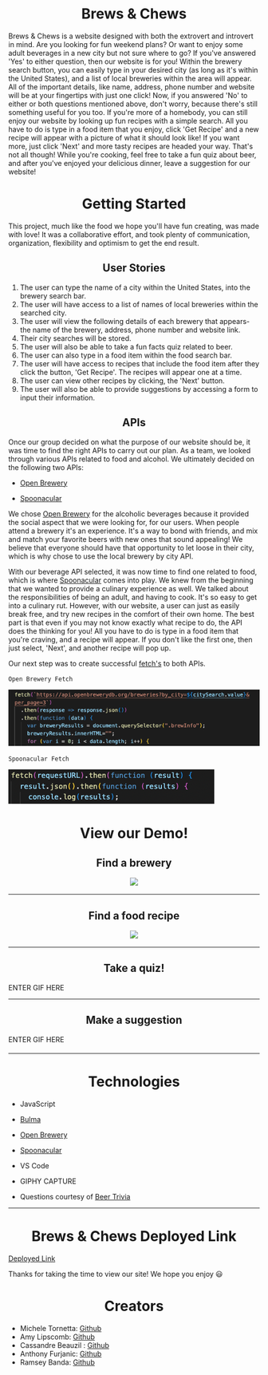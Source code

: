 <p align="center">
  <!-- <img src= -->
</p>


<h1 align="center"> Brews & Chews</h1>

Brews & Chews is a website designed with both the extrovert and introvert in mind. Are you looking for fun weekend plans? Or want to enjoy some adult beverages in a new city but not sure where to go? If you've answered 'Yes' to either question, then our website is for you! Within the brewery search button, you can easily type in your desired city (as long as it's within the United States), and a list of local breweries within the area will appear. All of the important details, like name, address, phone number and website will be at your fingertips with just one click! Now, if you answered 'No' to either or both questions mentioned above, don't worry, because there's still something useful for you too. If you're more of a homebody, you can still enjoy our website by looking up fun recipes with a simple search. All you have to do is type in a food item that you enjoy, click 'Get Recipe' and a new recipe will appear with a picture of what it should look like! If you want more, just click 'Next' and more tasty recipes are headed your way. That's not all though! While you're cooking, feel free to take a fun quiz about beer, and after you've enjoyed your delicious dinner, leave a suggestion for our website! 

<h1 align="center"> Getting Started</h1>

This project, much like the food we hope you'll have fun creating, was made with love! It was a collaborative effort, and took plenty of communication, organization, flexibility and optimism to get the end result. 


<h2 align="center"> User Stories</h2>



1. The user can type the name of a city within the United States, into the brewery search bar.
2. The user will have access to a list of names of local breweries within the searched city.
3. The user will view the following details of each brewery that appears- the name of the brewery, address, phone number and website link.
4. Their city searches will be stored. 
5. The user will also be able to take a fun facts quiz related to beer. 
6. The user can also type in a food item within the food search bar. 
7. The user will have access to recipes that include the food item after they click the button, 'Get Recipe'. The recipes will appear one at a time. 
8. The user can view other recipes by clicking, the 'Next' button.
9. The user will also be able to provide suggestions by accessing a form to input their information. 





<h2 align="center"> APIs</h2>

Once our group decided on what the purpose of our website should be, it was time to find the right APIs to carry out our plan. As a team, we looked through various APIs related to food and alcohol. We ultimately decided on the following two APIs:

+ [Open Brewery](https://www.openbrewerydb.org/documentation#by_city)

- [Spoonacular](https://spoonacular.com/food-api)

We chose [Open Brewery](https://www.openbrewerydb.org/documentation#by_city) for the alcoholic beverages because it provided the social aspect that we were looking for, for our users. When people attend a brewery it's an experience. It's a way to bond with friends, and mix and match your favorite beers with new ones that sound appealing! We believe that everyone should have that opportunity to let loose in their city, which is why chose to use the local brewery by city API. 

With our beverage API selected, it was now time to find one related to food, which is where [Spoonacular](https://spoonacular.com/food-api) comes into play. We knew from the beginning that we wanted to provide a culinary experience as well. We talked about the responsibilities of being an adult, and having to cook. It's so easy to get into a culinary rut. However, with our website, a user can just as easily break free, and try new recipes in the comfort of their own home. The best part is that even if you may not know exactly what recipe to do, the API does the thinking for you! All you have to do is type in a food item that you're craving, and a recipe will appear. If you don't like the first one, then just select, 'Next', and another recipe will pop up. 

Our next step was to create successful [fetch's](https://developer.mozilla.org/en-US/docs/Web/API/Fetch_API) to both APIs. 

```
Open Brewery Fetch
```
![Brewery-Fetch](./assets/images/brewery-fetch.png)
```
Spoonacular Fetch
```

![Food-Fetch](./assets/images/food-fetch2.png)



<h2 align="center"> </h2>



<h1 align="center"> View our Demo! </h1>



<h2 align="center">
 Find a brewery </h2>


<p align="center">
  <img src="./assets/images/brewery-example-gif.gif" >
</p>

___
<h2 align="center">
 Find a food recipe </h2>


<p align="center">
  <img src="./assets/images/food-example-gif.gif">
</p>

___

<h2 align="center"> Take a quiz! </h2>

ENTER GIF HERE

<!-- <p align="center"><img src="./images/cart2.gif"> -->
</p>

_ _ _

<h2 align="center"> Make a suggestion</h2>

ENTER GIF HERE



<p align="center">
<!-- <img src="./images/cartModel.png"></p> -->

<h4 align="center"></h4>





_ _ _

<h1 align="center">Technologies</h1>

+ JavaScript
- [Bulma](https://bulma.io/documentation/) 
+ [Open Brewery](https://www.openbrewerydb.org/documentation#by_city)
- [Spoonacular](https://spoonacular.com/food-api)
+ VS Code
- GIPHY CAPTURE
+ Questions courtesy of [Beer Trivia](https://triviaearth.com/trivia/beer-trivia)

---

<h1 align="center">Brews & Chews Deployed Link</h1>

[Deployed Link](https://anthony-furjanic.github.io/brewsandchews/)




<p>Thanks for taking the time to view our site! We hope you enjoy &#128515;</p>





<h1 align="center">Creators</h1>

+  Michele Tornetta: [Github](https://github.com/MicheleTornetta)
+  Amy Lipscomb: [Github](https://github.com/AmyLipscomb)
+  Cassandre Beauzil : [Github](https://github.com/Cassandre0617)
+  Anthony Furjanic: [Github](https://github.com/Anthony-Furjanic)
+  Ramsey Banda: [Github](https://github.com/DummyWoke)

